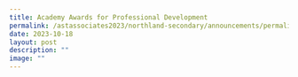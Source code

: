 ```yaml
---
title: Academy Awards for Professional Development
permalink: /astassociates2023/northland-secondary/announcements/permalink/
date: 2023-10-18
layout: post
description: ""
image: ""
---
```

